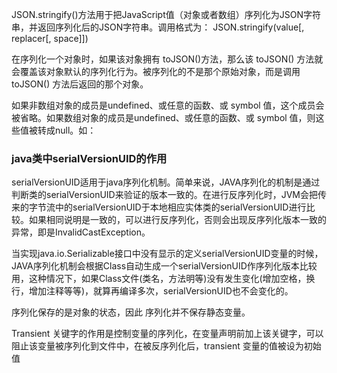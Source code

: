 

JSON.stringify()方法用于把JavaScript值（对象或者数组）序列化为JSON字符串，并返回序列化后的JSON字符串。调用格式为：
JSON.stringify(value[, replacer[, space]])

在序列化一个对象时，如果该对象拥有 toJSON()方法，那么该 toJSON() 方法就会覆盖该对象默认的序列化行为。被序列化的不是那个原始对象，而是调用 toJSON() 方法后返回的那个对象。

如果非数组对象的成员是undefined、或任意的函数、或 symbol 值，这个成员会被省略。如果数组对象的成员是undefined、或任意的函数、或 symbol 值，则这些值被转成null。如：

### java类中serialVersionUID的作用

serialVersionUID适用于java序列化机制。简单来说，JAVA序列化的机制是通过 判断类的serialVersionUID来验证的版本一致的。在进行反序列化时，JVM会把传来的字节流中的serialVersionUID于本地相应实体类的serialVersionUID进行比较。如果相同说明是一致的，可以进行反序列化，否则会出现反序列化版本一致的异常，即是InvalidCastException。

当实现java.io.Serializable接口中没有显示的定义serialVersionUID变量的时候，JAVA序列化机制会根据Class自动生成一个serialVersionUID作序列化版本比较用，这种情况下，如果Class文件(类名，方法明等)没有发生变化(增加空格，换行，增加注释等等)，就算再编译多次，serialVersionUID也不会变化的。

序列化保存的是对象的状态，因此 序列化并不保存静态变量。



Transient 关键字的作用是控制变量的序列化，在变量声明前加上该关键字，可以阻止该变量被序列化到文件中，在被反序列化后，transient 变量的值被设为初始值